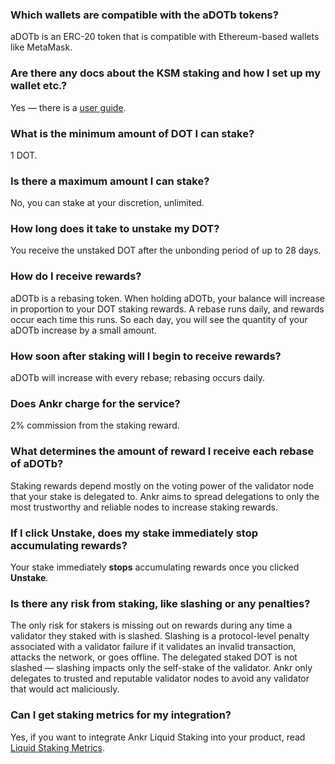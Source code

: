 ### Which wallets are compatible with the aDOTb tokens?

aDOTb is an ERC-20 token that is compatible with Ethereum-based wallets like MetaMask.


### Are there any docs about the KSM staking and how I set up my wallet etc.?

Yes — there is a [user guide](/staking/liquid-staking/dot/stake).


### What is the minimum amount of DOT I can stake?
 
1 DOT.


### Is there a maximum amount I can stake?

No, you can stake at your discretion, unlimited.  


### How long does it take to unstake my DOT?

You receive the unstaked DOT after the unbonding period of up to 28 days.


### How do I receive rewards? 

aDOTb is a rebasing token. When holding aDOTb, your balance will increase in proportion to your DOT staking rewards. 
A rebase runs daily, and rewards occur each time this runs. 
So each day, you will see the quantity of your aDOTb increase by a small amount. 


### How soon after staking will I begin to receive rewards?

aDOTb will increase with every rebase; rebasing occurs daily. 


### Does Ankr charge for the service?

2% commission from the staking reward. 


### What determines the amount of reward I receive each rebase of aDOTb?

Staking rewards depend mostly on the voting power of the validator node that your stake is delegated to.
Ankr aims to spread delegations to only the most trustworthy and reliable nodes to increase staking rewards.
 

### If I click **Unstake**, does my stake immediately stop accumulating rewards?

Your stake immediately **stops** accumulating rewards once you clicked **Unstake**.


### Is there any risk from staking, like slashing or any penalties?

The only risk for stakers is missing out on rewards during any time a validator they staked with is slashed. 
Slashing is a protocol-level penalty associated with a validator failure if it validates an invalid transaction, attacks the network, or goes offline. 
The delegated staked DOT is not slashed — slashing impacts only the self-stake of the validator. 
Ankr only delegates to trusted and reputable validator nodes to avoid any validator that would act maliciously.


### Can I get staking metrics for my integration?

Yes, if you want to integrate Ankr Liquid Staking into your product, read [Liquid Staking Metrics](/staking/for-integrators/restful-api/staking-metrics/).